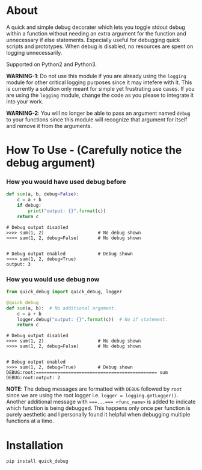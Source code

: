 # About
A quick and simple debug decorater which lets you toggle stdout debug within a function without needing an extra argument for the function and unnecessary if else statements. Especially useful for debugging quick scripts and prototypes. When debug is disabled, no resources are spent on logging unnecessarily.

Supported on Python2 and Python3.

**WARNING-1**: Do not use this module if you are already using the `logging` module for other critical logging purposes since it may intefere with it. This is currently a solution only meant for simple yet frustrating use cases. If you are using the `logging` module, change the code as you please to integrate it into your work.

**WARNING-2**: You will no longer be able to pass an argument named `debug` to your functions since this module will recognize that argument for itself and remove it from the arguments.

# How To Use - (Carefully notice the debug argument)

### How you would have used debug before
```python
def sum(a, b, debug=False):
    c = a + b
    if debug:
        print("output: {}".format(c))
    return c
```
```
# Debug output disabled
>>>> sum(1, 2)                    # No debug shown
>>>> sum(1, 2, debug=False)       # No debug shown


# Debug output enabled            # Debug shown
>>>> sum(1, 2, debug=True)
output: 3
```

### How you would use debug now
```python
from quick_debug import quick_debug, logger

@quick_debug
def sum(a, b):  # No additional argument.
    c = a + b
    logger.debug("output: {}".format(c))  # No if statement.
    return c
```
```
# Debug output disabled
>>>> sum(1, 2)                    # No debug shown
>>>> sum(1, 2, debug=False)       # No debug shown


# Debug output enabled
>>>> sum(1, 2, debug=True)        # Debug shown
DEBUG:root:============================================= sum
DEBUG:root:output: 2
```


**NOTE**: The debug messages are formatted with `DEBUG` followed by `root` since we are using the root logger i.e. `logger = logging.getLogger()`. Another additional message with `===...=== <func_name>` is added to indicate which function is being debugged. This happens only once per function is purely aesthetic and I personally found it helpful when debugging multiple functions at a time.

# Installation
```pip install quick_debug```
